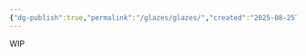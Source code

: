 ```yaml
---
{"dg-publish":true,"permalink":"/glazes/glazes/","created":"2025-08-25T17:26:39.223-04:00","updated":"2025-08-25T17:29:13.005-04:00"}
---
```



WIP